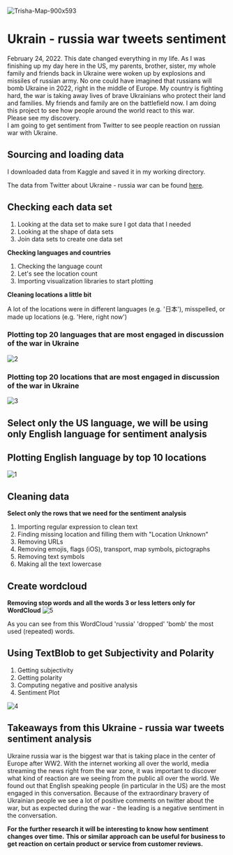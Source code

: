 ![Trisha-Map-900x593](https://user-images.githubusercontent.com/98930412/172030492-6d0c51e5-c933-43fc-ac67-f51e27db349c.png)

# Ukrain - russia war tweets sentiment

February 24, 2022. This date changed everything in my life. As I was finishing up my day here in the US, my parents, brother, sister, my whole family and friends back in Ukraine were woken up by explosions and missiles of russian army. No one could have imagined that russians will bomb Ukraine in 2022, right in the middle of Europe. My country is fighting hard, the war is taking away lives of brave Ukrainians who protect their land and families. My friends and family are on the battlefield now. I am doing this project to see how people around the world react to this war.     
Please see my discovery.     
I am going to get sentiment from Twitter to see people reaction on russian war with Ukraine.


## Sourcing and loading data

I downloaded data from Kaggle and saved it in my working directory.

The data from Twitter about Ukraine - russia war can be found  [here](https://www.kaggle.com/datasets/bwandowando/ukraine-russian-crisis-twitter-dataset-1-2-m-rows?select=UkraineCombinedTweetsDeduped_MAR27_to_28.csv.gzip). 


## Checking each data set

1. Looking at the data set to make sure I got data that I needed
2. Looking at the shape of data sets
3. Join data sets to create one data set

**Checking languages and countries**

1. Checking the language count
2. Let's see the location count
3. Importing visualization libraries to start plotting

**Cleaning locations a little bit**

A lot of the locations were in different languages (e.g. '日本'), misspelled, or made up locations (e.g. 'Here, right now')

### Plotting top 20 languages that are most engaged in discussion of the war in Ukraine
![2](https://user-images.githubusercontent.com/98930412/172029925-1733ae0f-4030-4ad4-815a-b31d3a84e97e.png)

### Plotting top 20 locations that are most engaged in discussion of the war in Ukraine
![3](https://user-images.githubusercontent.com/98930412/172029926-ac85be73-e455-42c5-b615-8a00120b7d82.png)

## Select only the US language, we will be using only English language for sentiment analysis

## Plotting English language by top 10 locations
![1](https://user-images.githubusercontent.com/98930412/171252893-a061ab2c-081e-4e20-89fd-1b79f00634d7.png)

## Cleaning data

**Select only the rows that we need for the sentiment analysis**
1. Importing regular expression to clean text
2. Finding missing location and filling them with "Location Unknown"
3. Removing URLs
4. Removing emojis, flags (iOS), transport, map symbols, pictographs
5. Removing text symbols
6. Making all the text lowercase

## Create wordcloud

**Removing stop words and all the words 3 or less letters only for WordCloud**
![5](https://user-images.githubusercontent.com/98930412/171252860-19568575-dbf9-48a8-b7cd-e68e82741939.png)

As you can see from this WordCloud 'russia' 'dropped' 'bomb' the most used (repeated) words.

## Using TextBlob to get Subjectivity and Polarity

1. Getting subjectivity
2. Getting polarity
3. Computing negative and positive analysis
4. Sentiment Plot

![4](https://user-images.githubusercontent.com/98930412/171252842-534743fd-4443-469d-ac41-8101750aba9a.png)


## Takeaways from this Ukraine - russia war tweets sentiment analysis
Ukraine russia war is the biggest war that is taking place in the center of Europe after WW2. With the internet working all over the world, media streaming the news right from the war zone, it was important to discover what kind of reaction are we seeing from the public all over the world. 
We found out that English speaking people (in particular in the US) are the most engaged in this conversation. Because of the extraordinary bravery of Ukrainian people we see a lot of positive comments on twitter about the war, but as expected during the war - the leading is a negative sentiment in the conversation. 

**For the further research it will be interesting to know how sentiment changes over time.**
**This or similar approach can be useful for business to get reaction on certain product or service from customer reviews.**
